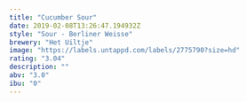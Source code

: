 ```yaml
---
title: "Cucumber Sour"
date: 2019-02-08T13:26:47.194932Z
style: "Sour - Berliner Weisse"
brewery: "Het Uiltje"
image: "https://labels.untappd.com/labels/2775790?size=hd"
rating: "3.04"
description: ""
abv: "3.0"
ibu: "0"
---
```

